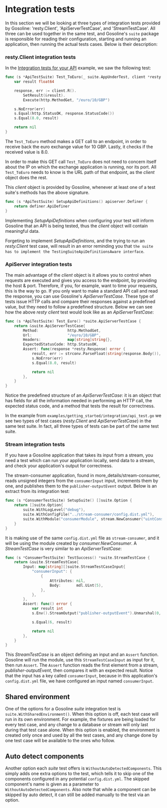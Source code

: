 # Integration tests

In this section we will be looking at three types of integration tests provided by Gosoline: 'resty.Client', 'ApiServerTestCase', and 'StreamTestCase'. All three can be used together in the same test, and Gosoline's `suite` package is responsible for reading their configuration, starting and running an application, then running the actual tests cases. Below is their description:

### resty.Client integration tests

In the [Integration tests for your API](../getting_started/integration_tests.md) example, we saw the following test:

[embedmd]:# (../../examples/getting_started/integration/api_test.go /func \(s \*ApiTestSuite\) Test_ToEuro/ /\n}/)
```go
func (s *ApiTestSuite) Test_ToEuro(_ suite.AppUnderTest, client *resty.Client) error {
	var result float64

	response, err := client.R().
		SetResult(&result).
		Execute(http.MethodGet, "/euro/10/GBP")

	s.NoError(err)
	s.Equal(http.StatusOK, response.StatusCode())
	s.Equal(8.0, result)

	return nil
}
```

The `Test_ToEuro` method makes a GET call to an endpoint, in order to receive back the euro exchange value for 10 GBP. Lastly, it checks if the received value is 8.0.

In order to make this GET call `Test_ToEuro` does not need to concern itself about the IP on which the exchange application is running, nor its port. All `Test_ToEuro` needs to know is the URL path of that endpoint, as the _client_ object does the rest.

This _client_ object is provided by Gosoline, whenever at least one of a test suite's methods has the above signature.

[embedmd]:# (../../examples/getting_started/integration/api_test.go /func \(s \*ApiTestSuite\) SetupApiDefinitions/ /return definer.ApiDefiner\n}/)
```go
func (s *ApiTestSuite) SetupApiDefinitions() apiserver.Definer {
	return definer.ApiDefiner
}
```

Implementing _SetupApiDefinitions_ when configuring your test will inform Gosoline that an API is being tested, thus the _client_ object will contain meaningful data.

Forgeting to implement _SetupApiDefinitions_, and the trying to run an _resty.Client_ test case, will result in an error reminding you that `the suite has to implement the TestingSuiteApiDefinitionsAware interface`.

### ApiServer integration tests

The main advantage of the _client_ object is it allows you to control when requests are executed and gives you access to the endpoint, by providing the host & port. Therefore, if you, for example, want to time your requests, this is the way to go.  If you only want to make a standard API call and read the response, you can use Gosoline's _ApiServerTestCase_. These type of tests issue HTTP calls and compare their responses against a predefined value, but they need to follow a predefined structure. Below we can see how the above _resty client_ test would look like as an _ApiServerTestCase_:

[embedmd]:# (../../examples/getting_started/integration/api_test.go /func \(s \*ApiTestSuite\) Test_Euro/ /\n}/)
```go
func (s *ApiTestSuite) Test_Euro() *suite.ApiServerTestCase {
	return &suite.ApiServerTestCase{
		Method:             http.MethodGet,
		Url:                "/euro/10/GBP",
		Headers:            map[string]string{},
		ExpectedStatusCode: http.StatusOK,
		Assert: func(response *resty.Response) error {
			result, err := strconv.ParseFloat(string(response.Body()), 64)
			s.NoError(err)
			s.Equal(8.0, result)

			return nil
		},
	}
}
```

Notice the predefined structure of an _ApiServerTestCase_: it is an object that has fields for all the information needed in performing an HTTP call, the expected status code, and a method that tests the result for correctness.

In the example from `examples/getting_started/integration/api_test.go` we see two types of test cases (_resty.Client_ and _ApiServerTestCase_) in the same test suite. In fact, all three types of tests can be part of the same test suite.

### Stream integration tests

If you have a Gosoline application that takes its input from a stream, you need a test which can run your application locally, send data to a stream, and check your application's output for correctness. 

The stream-consumer application, found in more_details/stream-consumer, reads unsigned integers from the `consumerInput` input, increments them by one, and publishes them to the `publisher-outputEvent` output. Below is an extract from its integration test:

[embedmd]:# (../../examples/more_details/stream-consumer-test/stream_consumer_test.go /func \(s \*ConsumerTestSuite\) SetupSuite/ /\n}/)
```go
func (s *ConsumerTestSuite) SetupSuite() []suite.Option {
	return []suite.Option{
		suite.WithLogLevel("debug"),
		suite.WithConfigFile("../stream-consumer/config.dist.yml"),
		suite.WithModule("consumerModule", stream.NewConsumer("uintConsumer", consumer.NewConsumer())),
	}
}
```

It is making use of the same `config.dist.yml` file as `stream-consumer`, and it will be using the module created by _consumer.NewConsumer_. A _StreamTestCase_ is very similar to an _ApiServerTestCase_:

[embedmd]:# (../../examples/more_details/stream-consumer-test/stream_consumer_test.go /func \(s \*ConsumerTestSuite\) TestSuccess/ /\n}/)
```go
func (s *ConsumerTestSuite) TestSuccess() *suite.StreamTestCase {
	return &suite.StreamTestCase{
		Input: map[string][]suite.StreamTestCaseInput{
			"consumerInput": {
				{
					Attributes: nil,
					Body:       mdl.Uint(5),
				},
			},
		},
		Assert: func() error {
			var result int
			s.Env().StreamOutput("publisher-outputEvent").Unmarshal(0, &result)

			s.Equal(6, result)

			return nil
		},
	}
}
```

This _StreamTestCase_ is an object defining an input and an `Assert` function. Gosoline will run the module, use this `StreamTestCaseInput` as input for it, then run `Assert`. The `Assert` function reads the first element from a stream, _publisher-outputEvent_, then compares it with an expected result. Notice that the input has a key called `consumerInput`, because in this application's `config.dist.yml` file, we have configured an input named `consumerInput`.

## Shared environment

One of the options for a Gosoline _suite_ integration test is `suite.WithSharedEnvironment()`. When this option is off, each test case will run in its own environment. For example, the fixtures are being loaded for every test case, and any change to a database or stream will only last during that test case alone. When this option is enabled, the environment is created only once and used by all the test cases, and any change done by one test case will be available to the ones who follow.

## Auto detect components

Another option each _suite_ test offers is `WithoutAutoDetectedComponents`. This simply adds one extra options to the test, which tells it to skip one of the components configured in any potential `config.dist.yml`. The skipped component's name is given as a parameter to `WithoutAutoDetectedComponents`. Also note that while a component can be skipped by auto detect, it can still be added manually to the test via an option.
